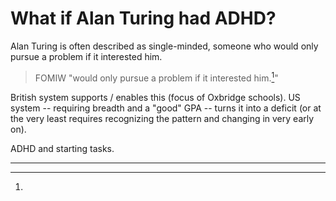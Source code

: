 # What if Alan Turing had ADHD?

Alan Turing is often described as single-minded, someone who would only pursue a problem if it interested him.

> FOMIW "would only pursue a problem if it interested him.[^fomiw1]"

British system supports / enables this (focus of Oxbridge schools).
US system -- requiring breadth and a "good" GPA -- turns it into a deficit (or at the very least requires recognizing the pattern and changing in very early on).

ADHD and starting tasks.

---

[^fomiw1]: 
